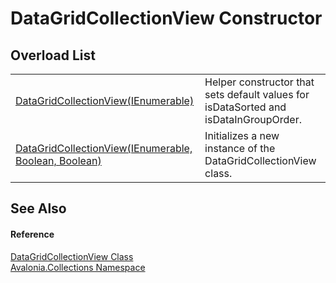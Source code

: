# DataGridCollectionView Constructor


## Overload List
<table>
<tr>
<td><a href="M_Avalonia_Collections_DataGridCollectionView__ctor_1">DataGridCollectionView(IEnumerable)</a></td>
<td>Helper constructor that sets default values for isDataSorted and isDataInGroupOrder.</td>
</tr>
<tr>
<td><a href="M_Avalonia_Collections_DataGridCollectionView__ctor">DataGridCollectionView(IEnumerable, Boolean, Boolean)</a></td>
<td>Initializes a new instance of the DataGridCollectionView class.</td>
</tr>
</table>

## See Also


#### Reference
<a href="T_Avalonia_Collections_DataGridCollectionView">DataGridCollectionView Class</a>  
<a href="N_Avalonia_Collections">Avalonia.Collections Namespace</a>  
